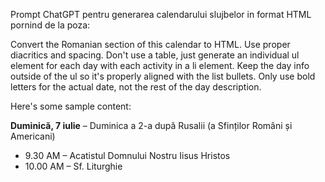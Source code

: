 Prompt ChatGPT pentru generarea calendarului slujbelor in format HTML pornind de la poza:

Convert the Romanian section of this calendar to HTML. Use proper diacritics and spacing. Don't use a table, just generate an individual ul element for each day with each activity in a li element. Keep the day info outside of the ul so it's properly aligned with the list bullets. Only use bold letters for the actual date, not the rest of the day description.

Here's some sample content:
<div class="day">
    <b>Duminică, 7 iulie</b> – Duminica a 2-a după Rusalii (a Sfinților Români și Americani)
    <ul>
        <li>9.30 AM – Acatistul Domnului Nostru Iisus Hristos</li>
        <li>10.00 AM – Sf. Liturghie</li>
    </ul>
</div>